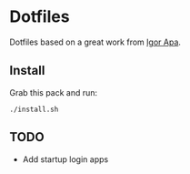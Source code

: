 # Dotfiles

Dotfiles based on a great work from [Igor Apa](http://github.com/igorapa).

## Install

Grab this pack and run:

```
./install.sh
```

## TODO

* Add startup login apps

